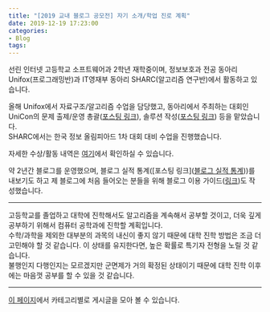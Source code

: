 ```yaml
---
title: "[2019 교내 블로그 공모전] 자기 소개/학업 진로 계획"
date: 2019-12-19 17:23:00
categories:
- Blog
tags:
---
```


선린 인터넷 고등학교 소프트웨어과 2학년 재학중이며, 정보보호과 전공 동아리 Unifox(프로그래밍반)과 IT영재부 동아리 SHARC(알고리즘 연구반)에서 활동하고 있습니다.

올해 Unifox에서 자료구조/알고리즘 수업을 담당했고, 동아리에서 주최하는 대회인 UniCon의 문제 출제/운영 총괄([포스팅 링크](https://justicehui.github.io/review/2019/09/08/2019UniCon-Story/)), 솔루션 작성([포스팅 링크](https://justicehui.github.io/sunrin-ps/2019/09/08/UniCon-Solution/)) 등을 맡았습니다.<br>
SHARC에서는 한국 정보 올림피아드 1차 대회 대비 수업을 진행했습니다.

자세한 수상/활동 내역은 <a href = "https://justicehui.github.io/about/">여기</a>에서 확인하실 수 있습니다.

약 2년간 블로그를 운영했으며, 블로그 실적 통계([포스팅 링크]([블로그 실적 통계](https://justicehui.github.io/blog/2019/12/03/blog-page-view/)))를 내보기도 하고 제 블로그에 처음 들어오는 분들을 위해 블로그 이용 가이드([링크](https://justicehui.github.io/menual/))도 작성했습니다.

<hr>

고등학교를 졸업하고 대학에 진학해서도 알고리즘을 계속해서 공부할 것이고, 더욱 깊게 공부하기 위해서 컴퓨터 공학과에 진학할 계획입니다.<br>
수학/과학을 제외한 대부분의 과목의 내신이 좋지 않기 때문에 대학 진학 방법은 조금 더 고민해야 할 것 같습니다. 이 상태를 유지한다면, 높은 확률로 특기자 전형을 노릴 것 같습니다.<Br>
불행인지 다행인지는 모르겠지만 군면제가 거의 확정된 상태이기 때문에 대학 진학 이후에는 마음껏 공부를 할 수 있을 것 같습니다.

<hr>

<a href = "https://justicehui.github.io/navigator/">이 페이지</a>에서 카테고리별로 게시글을 모아 볼 수 있습니다.
